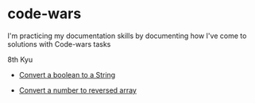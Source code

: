# code-wars

I'm practicing my documentation skills by documenting how I've come to solutions with Code-wars tasks

8th Kyu

- [Convert a boolean to a String](/8th-kyu/Convert_a_Boolean_to_a_String/README.md)

- [Convert a number to reversed array](/8th-kyu/Convert_number_to_reversed_array_of_digits/README.md)
